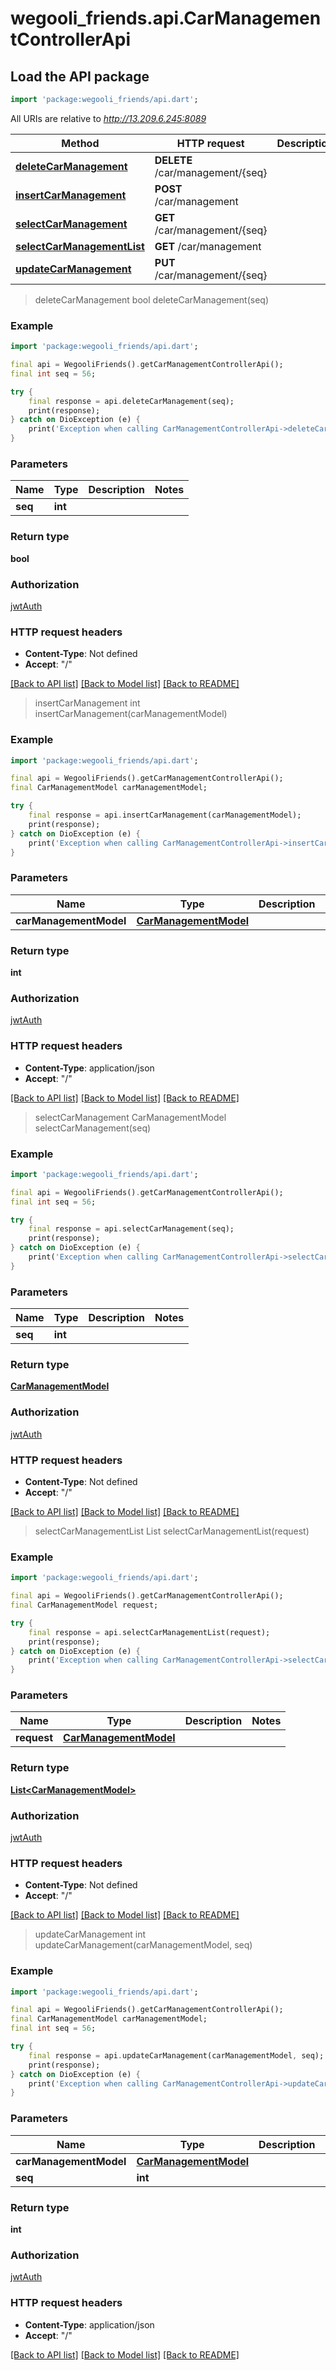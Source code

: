 # wegooli_friends.api.CarManagementControllerApi

## Load the API package

```dart
import 'package:wegooli_friends/api.dart';
```

All URIs are relative to *http://13.209.6.245:8089*

| Method                                                                               | HTTP request                     | Description |
| ------------------------------------------------------------------------------------ | -------------------------------- | ----------- |
| [**deleteCarManagement**](CarManagementControllerApi.md#deletecarmanagement)         | **DELETE** /car/management/{seq} |
| [**insertCarManagement**](CarManagementControllerApi.md#insertcarmanagement)         | **POST** /car/management         |
| [**selectCarManagement**](CarManagementControllerApi.md#selectcarmanagement)         | **GET** /car/management/{seq}    |
| [**selectCarManagementList**](CarManagementControllerApi.md#selectcarmanagementlist) | **GET** /car/management          |
| [**updateCarManagement**](CarManagementControllerApi.md#updatecarmanagement)         | **PUT** /car/management/{seq}    |

> deleteCarManagement
> bool deleteCarManagement(seq)

### Example

```dart
import 'package:wegooli_friends/api.dart';

final api = WegooliFriends().getCarManagementControllerApi();
final int seq = 56;

try {
    final response = api.deleteCarManagement(seq);
    print(response);
} catch on DioException (e) {
    print('Exception when calling CarManagementControllerApi->deleteCarManagement: $e\n');
}
```

### Parameters

| Name    | Type    | Description | Notes |
| ------- | ------- | ----------- | ----- |
| **seq** | **int** |             |

### Return type

**bool**

### Authorization

[jwtAuth](../README.md#jwtAuth)

### HTTP request headers

- **Content-Type**: Not defined
- **Accept**: "/"

[[Back to API list]](../README.md#documentation-for-api-endpoints)
[[Back to Model list]](../README.md#documentation-for-models)
[[Back to README]](../README.md)

> insertCarManagement
> int insertCarManagement(carManagementModel)

### Example

```dart
import 'package:wegooli_friends/api.dart';

final api = WegooliFriends().getCarManagementControllerApi();
final CarManagementModel carManagementModel;

try {
    final response = api.insertCarManagement(carManagementModel);
    print(response);
} catch on DioException (e) {
    print('Exception when calling CarManagementControllerApi->insertCarManagement: $e\n');
}
```

### Parameters

| Name                   | Type                                            | Description | Notes |
| ---------------------- | ----------------------------------------------- | ----------- | ----- |
| **carManagementModel** | [**CarManagementModel**](CarManagementModel.md) |             |

### Return type

**int**

### Authorization

[jwtAuth](../README.md#jwtAuth)

### HTTP request headers

- **Content-Type**: application/json
- **Accept**: "/"

[[Back to API list]](../README.md#documentation-for-api-endpoints)
[[Back to Model list]](../README.md#documentation-for-models)
[[Back to README]](../README.md)

> selectCarManagement
> CarManagementModel selectCarManagement(seq)

### Example

```dart
import 'package:wegooli_friends/api.dart';

final api = WegooliFriends().getCarManagementControllerApi();
final int seq = 56;

try {
    final response = api.selectCarManagement(seq);
    print(response);
} catch on DioException (e) {
    print('Exception when calling CarManagementControllerApi->selectCarManagement: $e\n');
}
```

### Parameters

| Name    | Type    | Description | Notes |
| ------- | ------- | ----------- | ----- |
| **seq** | **int** |             |

### Return type

[**CarManagementModel**](CarManagementModel.md)

### Authorization

[jwtAuth](../README.md#jwtAuth)

### HTTP request headers

- **Content-Type**: Not defined
- **Accept**: "/"

[[Back to API list]](../README.md#documentation-for-api-endpoints)
[[Back to Model list]](../README.md#documentation-for-models)
[[Back to README]](../README.md)

> selectCarManagementList
> List<CarManagementModel> selectCarManagementList(request)

### Example

```dart
import 'package:wegooli_friends/api.dart';

final api = WegooliFriends().getCarManagementControllerApi();
final CarManagementModel request;

try {
    final response = api.selectCarManagementList(request);
    print(response);
} catch on DioException (e) {
    print('Exception when calling CarManagementControllerApi->selectCarManagementList: $e\n');
}
```

### Parameters

| Name        | Type                          | Description | Notes |
| ----------- | ----------------------------- | ----------- | ----- |
| **request** | [**CarManagementModel**](.md) |             |

### Return type

[**List&lt;CarManagementModel&gt;**](CarManagementModel.md)

### Authorization

[jwtAuth](../README.md#jwtAuth)

### HTTP request headers

- **Content-Type**: Not defined
- **Accept**: "/"

[[Back to API list]](../README.md#documentation-for-api-endpoints)
[[Back to Model list]](../README.md#documentation-for-models)
[[Back to README]](../README.md)

> updateCarManagement
> int updateCarManagement(carManagementModel, seq)

### Example

```dart
import 'package:wegooli_friends/api.dart';

final api = WegooliFriends().getCarManagementControllerApi();
final CarManagementModel carManagementModel;
final int seq = 56;

try {
    final response = api.updateCarManagement(carManagementModel, seq);
    print(response);
} catch on DioException (e) {
    print('Exception when calling CarManagementControllerApi->updateCarManagement: $e\n');
}
```

### Parameters

| Name                   | Type                                            | Description | Notes |
| ---------------------- | ----------------------------------------------- | ----------- | ----- |
| **carManagementModel** | [**CarManagementModel**](CarManagementModel.md) |             |
| **seq**                | **int**                                         |             |

### Return type

**int**

### Authorization

[jwtAuth](../README.md#jwtAuth)

### HTTP request headers

- **Content-Type**: application/json
- **Accept**: "/"

[[Back to API list]](../README.md#documentation-for-api-endpoints)
[[Back to Model list]](../README.md#documentation-for-models)
[[Back to README]](../README.md)
